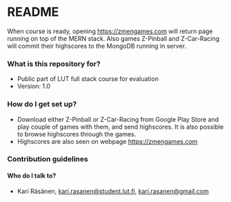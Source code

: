 # README #

When course is ready, opening https://zmengames.com will return page running on top of the MERN stack.
Also games Z-Pinball and Z-Car-Racing will commit their highscores to the MongoDB running in server.

### What is this repository for? ###

* Public part of LUT full stack course for evaluation
* Version: 1.0

### How do I get set up? ###

* Download either Z-Pinball or Z-Car-Racing from Google Play Store and play couple of games with them,
and send highscores. It is also possible to browse highscores through the games.
* Highscores are also seen on webpage https://zmengames.com


### Contribution guidelines ###

#### Who do I talk to? ####

* Kari Räsänen, kari.rasanen@student.lut.fi, kari.rasanen@gmail.com
